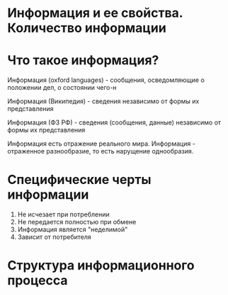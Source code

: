 # Информация и ее свойства. Количество информации

# Что такое информация?

Информация (oxford languages) - сообщения, осведомляющие о положении дел, о состоянии чего-н

Информация (Википедия) - сведения независимо от формы их представления

Информация (ФЗ РФ) - сведения (сообщения, данные) независимо от формы их представления

Информация есть отражение реального мира. Информация - отраженное разнообразие, то есть нарущение однообразия. 

# Специфические черты информации

1. Не исчезает при потреблении
2. Не передается полностью при обмене
3. Информация является "неделимой"
4. Зависит от потребителя
# Структура информационного процесса
